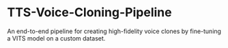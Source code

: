 # TTS-Voice-Cloning-Pipeline
An end-to-end pipeline for creating high-fidelity voice clones by fine-tuning a VITS model on a custom dataset.
